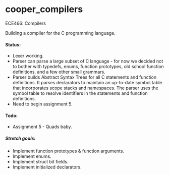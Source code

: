 # cooper_compilers
ECE466: Compilers

Building a compiler for the C programming language.

#### Status:
* Lexer working.
* Parser can parse a large subset of C language - for now we decided not to bother with typedefs, enums, function prototypes, old school function definitions, and a few other small grammars.
* Parser builds Abstract Syntax Trees for all C statements and function definitions. It parses declarators to maintain an up-to-date symbol table that incorporates scope stacks and namespaces. The parser uses the symbol table to resolve identifiers in the statements and function definitions.
* Need to begin assignment 5.

#### Todo:
* Assignment 5 - Quads baby.

##### Stretch goals:
* Implement function prototypes & function arguments.
* Implement enums.
* Implement struct bit fields.
* Implement initialized declarators.

